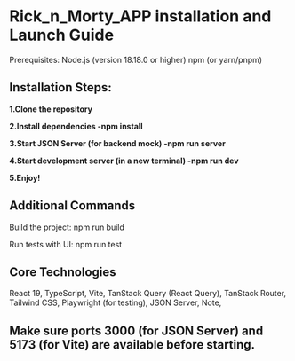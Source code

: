 # Rick_n_Morty_APP installation and Launch Guide
Prerequisites:
Node.js (version 18.18.0 or higher)
npm (or yarn/pnpm)

## Installation Steps:

**1.Clone the repository**

**2.Install dependencies 
  -npm install**

**3.Start JSON Server (for backend mock) 
  -npm run server**

**4.Start development server (in a new terminal) 
  -npm run dev**

**5.Enjoy!**

## Additional Commands

Build the project: npm run build

Run tests with UI: npm run test

## Core Technologies
React 19,
TypeScript,
Vite,
TanStack Query (React Query),
TanStack Router,
Tailwind CSS,
Playwright (for testing),
JSON Server,
Note,

## Make sure ports 3000 (for JSON Server) and 5173 (for Vite) are available before starting.
